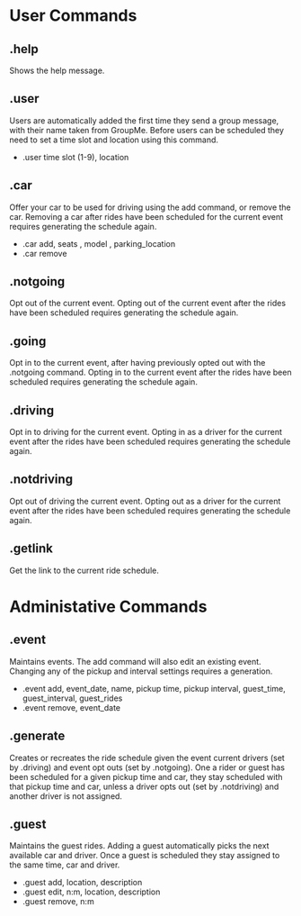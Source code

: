 # User Commands

## .help

Shows the help message.

## .user

Users are automatically added the first time they send a group message, with their name taken from GroupMe. Before users can be scheduled they need to set a time slot and location using this command.

- .user time slot (1-9), location

## .car

Offer your car to be used for driving using the add command, or remove the car. Removing a car after rides have been scheduled for the current event requires generating the schedule again.

- .car add, seats , model , parking_location
- .car remove

## .notgoing

Opt out of the current event. Opting out of the current event after the rides have been scheduled requires generating the schedule again.

## .going

Opt in to the current event, after having previously opted out with the .notgoing command. Opting in to the current event after the rides have been scheduled requires generating the schedule again.

## .driving

Opt in to driving for the current event. Opting in as a driver for the current event after the rides have been scheduled requires generating the schedule again.

## .notdriving

Opt out of driving the current event. Opting out as a driver for the current event after the rides have been scheduled requires generating the schedule again.

## .getlink

Get the link to the current ride schedule.

# Administative Commands

## .event

Maintains events. The add command will also edit an existing event. Changing any of the pickup and interval settings requires a generation.

- .event add, event_date, name, pickup time, pickup interval, guest_time, guest_interval, guest_rides
- .event remove, event_date

## .generate

Creates or recreates the ride schedule given the event current drivers (set by .driving) and event opt outs (set by .notgoing). One a rider or guest has been scheduled for a given pickup time and car, they stay scheduled with that pickup time and car, unless a driver opts out (set by .notdriving) and another driver is not assigned.

## .guest

Maintains the guest rides. Adding a guest automatically picks the next available car and driver. Once a guest is scheduled they stay assigned to the same time, car and driver.

- .guest add, location, description
- .guest edit, n:m, location, description
- .guest remove, n:m